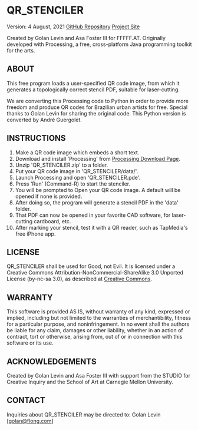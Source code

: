 # QR_STENCILER
Version: 4 August, 2021
[GitHub Repository](https://github.com/golanlevin/QR_STENCILER)
[Project Site](http://fffff.at/qr-stenciler-and-qr-hobo-codes/)

Created by Golan Levin and Asa Foster III for FFFFF.AT. Originally developed with Processing, a free, cross-platform Java programming toolkit for the arts.

## ABOUT
This free program loads a user-specified QR code image, from which it generates a topologically correct stencil PDF, suitable for laser-cutting.

We are converting this Processing code to Python in order to provide more freedom and produce QR codes for Brazilian urban artists for free. Special thanks to Golan Levin for sharing the original code. This Python version is converted by André Guergolet.

## INSTRUCTIONS
1. Make a QR code image which embeds a short text.
2. Download and install 'Processing' from [Processing Download Page](http://www.processing.org/download).
3. Unzip 'QR_STENCILER.zip' to a folder.
4. Put your QR code image in 'QR_STENCILER/data/'.
5. Launch Processing and open 'QR_STENCILER.pde'.
6. Press 'Run' (Command-R) to start the stenciler.
7. You will be prompted to Open your QR code image. A default will be opened if none is provided.
8. After doing so, the program will generate a stencil PDF in the 'data' folder.
9. That PDF can now be opened in your favorite CAD software, for laser-cutting cardboard, etc.
10. After marking your stencil, test it with a QR reader, such as TapMedia's free iPhone app.

## LICENSE
QR_STENCILER shall be used for Good, not Evil. It is licensed under a Creative Commons Attribution-NonCommercial-ShareAlike 3.0 Unported License (by-nc-sa 3.0), as described at [Creative Commons](http://creativecommons.org/licenses/by-nc-sa/3.0/). 

## WARRANTY
This software is provided AS IS, without warranty of any kind, expressed or implied, including but not limited to the warranties of merchantibility, fitness for a particular purpose, and noninfringement. In no event shall the authors be liable for any claim, damages or other liability, whether in an action of contract, tort or otherwise, arising from, out of or in connection with this software or its use.

## ACKNOWLEDGEMENTS
Created by Golan Levin and Asa Foster III with support from the STUDIO for Creative Inquiry and the School of Art at Carnegie Mellon University. 

## CONTACT
Inquiries about QR_STENCILER may be directed to: Golan Levin [golan@flong.com]
